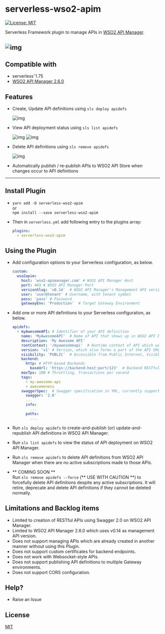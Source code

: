 serverless-wso2-apim
====================
[![License: MIT](https://img.shields.io/badge/License-MIT-yellow.svg)](https://opensource.org/licenses/MIT)

Serverless Framework plugin to manage APIs in [WSO2 API Manager](https://wso2.com/api-management/).  

![img](https://iili.io/duP1Zx.png)
---

## Compatible with
* serverlessˆ1.75
* [WSO2 API Manager 2.6.0](https://docs.wso2.com/display/AM260/)

## Features
* Create, Update API definitions using `sls deploy apidefs`

  ![img](https://iili.io/dui9S9.png)

* View API deployment status using `sls list apidefs`

  ![img](https://iili.io/duiKox.png)
  ![img](https://iili.io/dui3tj.png)

* Delete API definitions using `sls remove apidefs`

  ![img](https://iili.io/duiJ9e.png)

* Automatically publish / re-publish APIs to WSO2 API Store when changes occur to API definitions

---

## Install Plugin
* `yarn add -D serverless-wso2-apim`   
or   
`npm install --save serverless-wso2-apim`  

* Then in `serverless.yml` add following entry to the plugins array:
  ```yml
  plugins:
    - serverless-wso2-apim
  ```

## Using the Plugin

- Add configuration options to your Serverless configuration, as below.
  ```yml
  custom:
    wso2apim:
      host: 'wso2-apimanager.com' # WSO2 API Manager Host
      port: 443 # WSO2 API Manager Port
      versionSlug: 'v0.14'  # WSO2 API Manager's Management API version
      user: 'user@tenant' # Username, with tenant symbol
      pass: 'pass' # Password
      gatewayEnv: 'Production'  # Target Gateway Environment
  ```

- Add one or more API definitions to your Serverless configuration, as below.

  ```yml
  apidefs:
    - myAwesomeAPI: # Identifier of your API definition
      name: 'MyAwesomeAPI'  # Name of API that shows up in WSO2 API Console (CANNOT BE UPDATED LATER)
      description: 'My Awesome API'
      rootContext: '/myawesomeapi'  # Runtime context of API which will be appended to the base URL exposed by WSO2 API Gateway. Must be unique across the Gateway Environment. (CANNOT BE UPDATED LATER)
      version: 'v1' # Version, which also forms a part of the API URL ultimately (CANNOT BE UPDATED LATER)
      visibility: 'PUBLIC'  # Accessible from Public Internet, Visible to everyone
      backend: 
        http: # HTTP-based Backends
          baseUrl: 'https://backend-host:port/123'  # Backend RESTful base URL
      maxTps: 100 # Throttling, Transactions per second
      tags:
        - my-awesome-api
        - awesomeness
      swaggerSpec:  # Swagger specification in YML, currently supports 2.0
        swagger: '2.0'
        ...
        info:
          ...
        paths:
          ...
  ```

- Run `sls deploy apidefs` to create-and-publish (or) update-and-republish API definitions in WSO2 API Manager.

- Run `sls list apidefs` to view the status of API deployment on WSO2 API Manager.

- Run `sls remove apidefs` to delete API definitions from WSO2 API Manager when there are no active subscriptions made to those APIs.

- ** COMING SOON **   
Run `sls remove apidefs --force` (** USE WITH CAUTION **) to forcefully delete API definitions despite any active subscriptions. It will retire, deprecate and delete API definitions if they cannot be deleted normally.


## Limitations and Backlog items
* Limited to creation of RESTful APIs using Swagger 2.0 on WSO2 API Manager. 
* Limited to WSO2 API Manager 2.6.0 which uses v0.14 as management API version. 
* Does not support managing APIs which are already created in another manner without using this Plugin.
* Does not support custom certificates for backend endpoints.
* Does not work with Websocket-style APIs.  
* Does not support publishing API definitions to multiple Gateway environments.  
* Does not support CORS configuration.

## Help?
* Raise an Issue 

## License
[MIT](https://github.com/99xt/serverless-dynamodb-local/blob/v1/LICENSE)